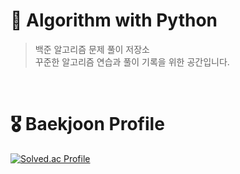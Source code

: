 # 🐍 Algorithm with Python

> 백준 알고리즘 문제 풀이 저장소  
> 꾸준한 알고리즘 연습과 풀이 기록을 위한 공간입니다.

<br>

# 🎖 Baekjoon Profile

[![Solved.ac Profile](http://mazassumnida.wtf/api/generate_badge?boj=dahhh17)](https://solved.ac/profile/dahhh17)

